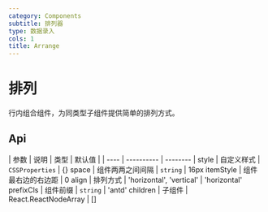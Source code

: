 ```yaml
---
category: Components
subtitle: 排列器
type: 数据录入
cols: 1
title: Arrange
---
```


# 排列

行内组合组件，为同类型子组件提供简单的排列方式。

## Api

| 参数 | 说明   |  类型    | 默认值     |
| ---- | ---------- | -------- |
style | 自定义样式 | `CSSProperties` | {}
space | 组件两两之间间隔 | `string` | 16px
itemStyle | 组件最右边的右边距 | 0
align | 排列方式 | 'horizontal', 'vertical' | 'horizontal'
prefixCls | 组件前缀 | `string` | 'antd'
children | 子组件 | React.ReactNodeArray | []
